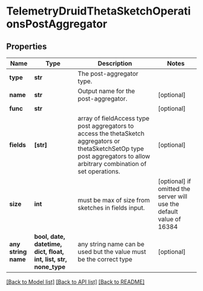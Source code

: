 # TelemetryDruidThetaSketchOperationsPostAggregator

## Properties
Name | Type | Description | Notes
------------ | ------------- | ------------- | -------------
**type** | **str** | The post-aggregator type. | 
**name** | **str** | Output name for the post-aggregator. | [optional] 
**func** | **str** |  | [optional] 
**fields** | **[str]** | array of fieldAccess type post aggregators to access the thetaSketch aggregators or thetaSketchSetOp type post aggregators to allow arbitrary combination of set operations. | [optional] 
**size** | **int** | must be max of size from sketches in fields input. | [optional]  if omitted the server will use the default value of 16384
**any string name** | **bool, date, datetime, dict, float, int, list, str, none_type** | any string name can be used but the value must be the correct type | [optional]

[[Back to Model list]](../README.md#documentation-for-models) [[Back to API list]](../README.md#documentation-for-api-endpoints) [[Back to README]](../README.md)


